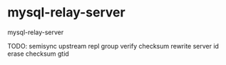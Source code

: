 mysql-relay-server
==================

mysql-relay-server


TODO:
semisync upstream
repl group
verify checksum
rewrite server id
erase checksum
gtid
